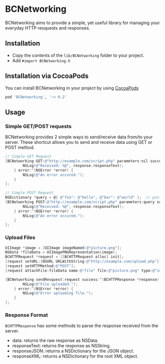 # BCNetworking

BCNetworking aims to provide a simple, yet useful library for managing your everyday HTTP resquests and responses.


## Installation

* Copy the contents of the `lib/BCNetworking` folder to your project.
* Add `#import BCNetworking.h`


## Installation via CocoaPods

You can install BCNetworking in your project by using [CocoaPods](http://cocoapods.org/)

```ruby
pod 'BCNetworking', '~> 0.2'
```

## Usage

### Simple GET/POST requests

BCNetworking provides 2 simple ways to send/receive data from/to your server. These shortcut allows you to send and receive data using GET or POST method.

```Objective-C
// Simple GET Request
[BCNetworking GET:@"http://example.com/script.php" parameters:nil success:^(BCHTTPResponse *response) {
		NSLog(@"Received: %@", response.responseText);
	} error:^(NSError *error) {
		NSLog(@"An error occured.");
	}
];

// Simple POST Request
NSDictionary *query = @{ @"foo": @"hello", @"bar": @"world" };	// post data
[BCNetworking POST:@"http://example.com/script.php" parameters:query success:^(BCHTTPResponse *response) {
		NSLog(@"Received: %@", response.responseText);
	} error:^(NSError *error) {
		NSLog(@"An error occured.");
	}
];
```

### Upload Files

```Objective-C
UIImage *image = [UIImage imageNamed:@"picture.png"];
NSData *fileData = UIImagePNGRepresentation(image);
BCHTTPRequest *request = [[BCHTTPRequest alloc] init];
[request setURL:[NSURL URLWithString:@"http://example.com/upload.php"]];
[request setHTTPMethod:@"POST"];
[request attachFile:fileData name:@"file" file:@"picture.png" type:@"image/png"];

[BCNetworking sendResquest:request success:^(BCHTTPResponse *response) {
		NSLog(@"File uploaded.");
	} error:^(NSError *error) {
		NSLog(@"Error uploading file.");
	}
];
```

### Response Format

`BCHTTPResponse` has some methods to parse the response received from the server.

* data: returns the raw response as NSData.
* responseText: returns the response as NSString.
* responseJSON: returns a NSDictionary for the JSON object.
* responseXML: returns a NSDictionary for the root XML object.

